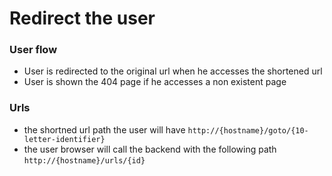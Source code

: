 # Redirect the user

### User flow

- User is redirected to the original url when he accesses the shortened url
- User is shown the 404 page if he accesses a non existent page

### Urls

- the shortned url path the user will have `http://{hostname}/goto/{10-letter-identifier}`
- the user browser will call the backend with the following path `http://{hostname}/urls/{id}`
